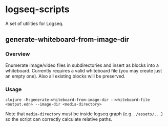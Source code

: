 # logseq-scripts

A set of utilities for Logseq.

## generate-whiteboard-from-image-dir

### Overview

Enumerate image/video files in subdirectories and insert as blocks into a whiteboard.
Currently requires a valid whiteboard file (you may create just an empty one).
Also all existing blocks will be preserved.

### Usage

```
clojure -M:generate-whiteboard-from-image-dir --whiteboard-file <output.edn> --image-dir <media-directory>
```

Note that `media-directory` must be inside logseq graph (e.g. `./assets/...`) so the script can correctly calculate relative paths.
